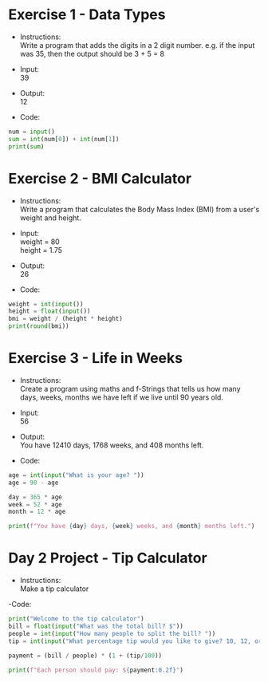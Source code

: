 # Exercise 1 - Data Types
- Instructions:<br>
Write a program that adds the digits in a 2 digit number. e.g. if the input was 35, then the output should be 3 + 5 = 8

- Input:<br>
39

- Output:<br>
12

- Code:
```python
num = input()
sum = int(num[0]) + int(num[1])
print(sum)
```

# Exercise 2 - BMI Calculator
- Instructions:<br>
Write a program that calculates the Body Mass Index (BMI) from a user's weight and height.

- Input:<br>
weight = 80<br>
height = 1.75

- Output:<br>
26

- Code:
```python
weight = int(input())
height = float(input())
bmi = weight / (height * height) 
print(round(bmi))
```

# Exercise 3 - Life in Weeks
- Instructions:<br>
Create a program using maths and f-Strings that tells us how many days, weeks, months we have left if we live until 90 years old.

- Input:<br>
56

- Output:<br>
You have 12410 days, 1768 weeks, and 408 months left.

- Code:
```python
age = int(input("What is your age? "))
age = 90 - age

day = 365 * age
week = 52 * age
month = 12 * age

print(f"You have {day} days, {week} weeks, and {month} months left.")
```

# Day 2 Project - Tip Calculator
- Instructions:<br>
Make a tip calculator

-Code:
```py
print("Welcome to the tip calculator")
bill = float(input("What was the total bill? $"))
people = int(input("How many people to split the bill? "))
tip = int(input("What percentage tip would you like to give? 10, 12, or 15? "))

payment = (bill / people) * (1 + (tip/100))

print(f"Each person should pay: ${payment:0.2f}")
```